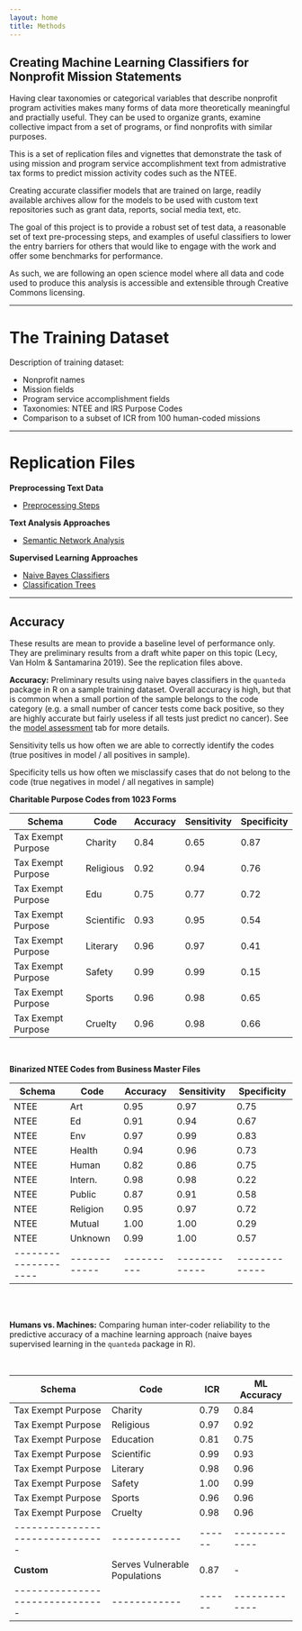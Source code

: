 ```yaml
---
layout: home
title: Methods
---
```


## Creating Machine Learning Classifiers for Nonprofit Mission Statements


Having clear taxonomies or categorical variables that describe nonprofit program activities makes many forms of data more theoretically meaningful and practially useful. They can be used to organize grants, examine collective impact from a set of programs, or find nonprofits with similar purposes. 

This is a set of replication files and vignettes that demonstrate the task of using mission and program service accomplishment text from admistrative tax forms to predict mission activity codes such as the NTEE.

Creating accurate classifier models that are trained on large, readily available archives allow for the models to be used with custom text repositories such as grant data, reports, social media text, etc. 

The goal of this project is to provide a robust set of test data, a reasonable set of text pre-processing steps, and examples of useful classifiers to lower the entry barriers for others that would like to engage with the work and offer some benchmarks for performance. 

As such, we are following an open science model where all data and code used to produce this analysis is accessible and extensible through Creative Commons licensing. 

------------------------

# The Training Dataset

Description of training dataset:

* Nonprofit names
* Mission fields 
* Program service accomplishment fields 
* Taxonomies: NTEE and IRS Purpose Codes
* Comparison to a subset of ICR from 100 human-coded missions

---------------------------

# Replication Files

**Preprocessing Text Data** 

* [Preprocessing Steps](tutorials/Preprocessing.html) 


**Text Analysis Approaches**

* [Semantic Network Analysis](tutorials/semantic_networks.html)  

**Supervised Learning Approaches**  

* [Naive Bayes Classifiers](tutorials/Naive_Bayes.html)
* [Classification Trees](tutorials/Classification_Trees.html)



-------------------------

## Accuracy

These results are mean to provide a baseline level of performance only. They are preliminary results from a draft white paper on this topic (Lecy, Van Holm & Santamarina 2019). See the replication files above. 


**Accuracy:** Preliminary results using naive bayes classifiers in the `quanteda` package in R on a sample training dataset. Overall accuracy is high, but that is common when a small portion of the sample belongs to the code category (e.g. a small number of cancer tests come back positive, so they are highly accurate but fairly useless if all tests just predict no cancer). See the [model assessment](https://nonprofit-open-data-collective.github.io/machine_learning_mission_codes/accuracy/) tab for more details. 

Sensitivity tells us how often we are able to correctly identify the codes (true positives in model / all positives in sample).

Specificity tells us how often we misclassify cases that do not belong to the code (true negatives in model / all negatives in sample)

**Charitable Purpose Codes from 1023 Forms**
 
| Schema             | Code       | Accuracy | Sensitivity | Specificity |  
|--------------------|------------|----------|-------------|-------------|  
| Tax Exempt Purpose | Charity    | 0.84     | 0.65        | 0.87        |  
| Tax Exempt Purpose | Religious  | 0.92     | 0.94        | 0.76        | 
| Tax Exempt Purpose | Edu        | 0.75     | 0.77        | 0.72        | 
| Tax Exempt Purpose | Scientific | 0.93     | 0.95        | 0.54        | 
| Tax Exempt Purpose | Literary   | 0.96     | 0.97        | 0.41        | 
| Tax Exempt Purpose | Safety     | 0.99     | 0.99        | 0.15        | 
| Tax Exempt Purpose | Sports     | 0.96     | 0.98        | 0.65        | 
| Tax Exempt Purpose | Cruelty    | 0.96     | 0.98        | 0.66        | 

<br>

**Binarized NTEE Codes from Business Master Files**

| Schema             | Code       | Accuracy | Sensitivity | Specificity |  
|--------------------|------------|----------|-------------|-------------| 
| NTEE               | Art        | 0.95     | 0.97        | 0.75        | 
| NTEE               | Ed         | 0.91     | 0.94        | 0.67        | 
| NTEE               | Env        | 0.97     | 0.99        | 0.83        | 
| NTEE               | Health     | 0.94     | 0.96        | 0.73        | 
| NTEE               | Human      | 0.82     | 0.86        | 0.75        | 
| NTEE               | Intern.    | 0.98     | 0.98        | 0.22        | 
| NTEE               | Public     | 0.87     | 0.91        | 0.58        | 
| NTEE               | Religion   | 0.95     | 0.97        | 0.72        | 
| NTEE               | Mutual     | 1.00     | 1.00        | 0.29        | 
| NTEE               | Unknown    | 0.99     | 1.00        | 0.57        |  
|--------------------|------------|----------|-------------|-------------|  


<br><br>



**Humans vs. Machines:** Comparing human inter-coder reliability to the predictive accuracy of a machine learning approach (naive bayes supervised learning in the `quanteda` package in R).

<br>


| Schema                        | Code       | ICR  | ML Accuracy | 
|-------------------------------|------------|------|-------------| 
| Tax Exempt Purpose            | Charity    | 0.79 | 0.84        | 
| Tax Exempt Purpose            | Religious  | 0.97 | 0.92        | 
| Tax Exempt Purpose            | Education  | 0.81 | 0.75        | 
| Tax Exempt Purpose            | Scientific | 0.99 | 0.93        | 
| Tax Exempt Purpose            | Literary   | 0.98 | 0.96        | 
| Tax Exempt Purpose            | Safety     | 1.00 | 0.99        | 
| Tax Exempt Purpose            | Sports     | 0.96 | 0.96        | 
| Tax Exempt Purpose            | Cruelty    | 0.98 | 0.96        | 
|-------------------------------|------------|------|-------------| 
| **Custom**                    |  Serves Vulnerable Populations   | 0.87 | -           | 
|-------------------------------|------------|------|-------------| 





